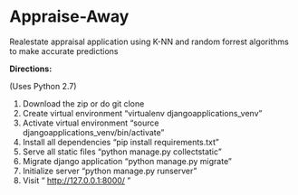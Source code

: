 # Appraise-Away
Realestate appraisal application using K-NN and random forrest algorithms to make accurate predictions


**Directions:**

(Uses Python 2.7)
1) Download the zip or do git clone
2) Create virtual environment “virtualenv djangoapplications_venv”
3) Activate virtual environment “source djangoapplications_venv/bin/activate”
4) Install all dependencies “pip install requirements.txt”
5) Serve all static files “python manage.py collectstatic”
6) Migrate django application “python manage.py migrate”
7) Initialize server “python manage.py runserver”
8) Visit “ http://127.0.0.1:8000/ ”